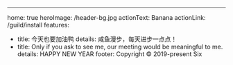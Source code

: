---
home: true
heroImage: /header-bg.jpg
actionText: Banana
actionLink: /guild/install
features:
- title: 今天也要加油鸭
  details: 咸鱼漫步，每天进步一点点！
- title: Only if you ask to see me, our meeting would be meaningful to me.
  details: HAPPY NEW YEAR
footer: Copyright © 2019-present Six